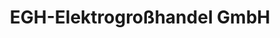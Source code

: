 ---
title: "EGH-Elektrogroßhandel GmbH"
url: /reichenbach/egh-elektrogrosshandel-gmbh/
shop: Großhandel
---